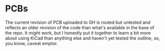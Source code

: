 # PCBs
The current revision of PCB uploaded to GH is routed but untested and reflects an older revision of the code than what's available in the base of the repo. It _might_ work, but I honestly put it together to learn a bit more about using KiCad than anything else and haven't yet tested the outline, so, you know, caveat emptor.
